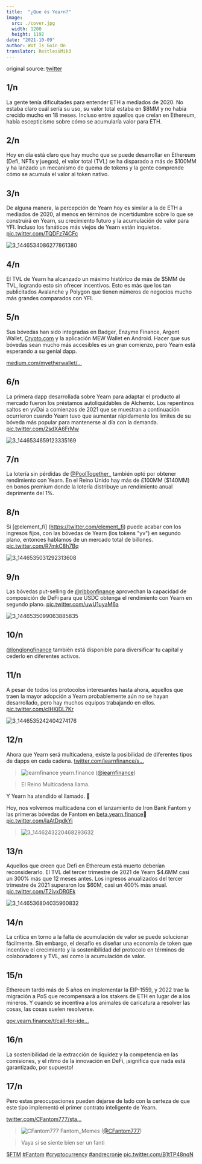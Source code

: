 ```yaml
---
title:  "¿Que és Yearn?"
image:
  src: ./cover.jpg
  width: 1200
  height: 1192
date: "2021-10-09"
author: Wot_Is_Goin_On
translator: RestlessMik3
---
```


original source: [twitter](https://twitter.com/Wot_Is_Goin_On/status/1446540007292952579)

## 1/n

La gente tenía dificultades para entender ETH a mediados de 2020. No estaba claro cuál sería su uso, su valor total estaba en $8MM y no había crecido mucho en 18 meses. Incluso entre aquellos que creían en Ethereum, había escepticismo sobre cómo se acumularía valor para ETH.

## 2/n

Hoy en día está claro que hay mucho que se puede desarrollar en Ethereum (Defi, NFTs y juegos), el valor total (TVL) se ha disparado a más de $100MM y ha lanzado un mecanismo de quema de tokens y la gente comprende cómo se acumula el valor al token nativo.

## 3/n

De alguna manera, la percepción de Yearn hoy es similar a la de ETH a mediados de 2020, al menos en términos de incertidumbre sobre lo que se construirá en Yearn, su crecimiento futuro y la acumulación de valor para YFI. Incluso los fanáticos más viejos de Yearn están inquietos. [pic.twitter.com/TQDFz74CFc](https://twitter.com/Wot_Is_Goin_On/status/1446540013576065026/photo/1)

![3_1446534086277861380](3_1446534086277861380.jpg?w=239&h=149)

## 4/n

El TVL de Yearn ha alcanzado un máximo histórico de más de $5MM de TVL, logrando esto sin ofrecer incentivos. Esto es más que los tan publicitados Avalanche y Polygon que tienen números de negocios mucho más grandes comparados con YFI.

## 5/n

Sus bóvedas han sido integradas en Badger, Enzyme Finance, Argent Wallet, [Crypto.com](http://Crypto.com) y la aplicación MEW Wallet en Android. Hacer que sus bóvedas sean mucho más accesibles es un gran comienzo, pero Yearn está esperando a su genial dapp.

[medium.com/myetherwallet/…](https://medium.com/myetherwallet/introducing-yearn-vaults-on-mew-wallet-app-android-274818aa830e)

## 6/n

La primera dapp desarrollada sobre Yearn para adaptar el producto al mercado fueron los préstamos autoliquidables de Alchemix. Los repentinos saltos en yvDai a comienzos de 2021 que se muestran a continuación ocurrieron cuando Yearn tuvo que aumentar rápidamente los límites de su bóveda más popular para mantenerse al día con la demanda. [pic.twitter.com/2sdXA6FrMw](https://twitter.com/Wot_Is_Goin_On/status/1446540021121617947/photo/1)

![3_1446534659123335169](3_1446534659123335169.jpg?w=274&h=151)

## 7/n

La lotería sin pérdidas de [@PoolTogether\_](https://twitter.com/PoolTogether_) también optó por obtener rendimiento con Yearn. En el Reino Unido hay más de £100MM ($140MM) en bonos premium donde la lotería distribuye un rendimiento anual deprimente del 1%.

## 8/n

Si [@element_fi] (https://twitter.com/element_fi) puede acabar con los ingresos fijos, con las bóvedas de Yearn (los tokens "yv") en segundo plano, entonces hablamos de un mercado total de billones. [pic.twitter.com/R7mkC8h7Bq](https://twitter.com/Wot_Is_Goin_On/status/1446540026507038731/photo/1)

![3_1446535031292313608](3_1446535031292313608.jpg?w=360&h=268)

## 9/n

Las bóvedas put-selling de [@ribbonfinance](https://twitter.com/ribbonfinance) aprovechan la capacidad de composición de DeFi para que USDC obtenga el rendimiento con Yearn en segundo plano. [pic.twitter.com/uwU1uyaM6a](https://twitter.com/Wot_Is_Goin_On/status/1446540030340644870/photo/1)

![3_1446535099063885835](3_1446535099063885835.jpg?w=131&h=203)

## 10/n

[@longlongfinance](https://twitter.com/longlongfinance) también está disponible para diversificar tu capital y cederlo en diferentes activos.

## 11/n

A pesar de todos los protocolos interesantes hasta ahora, aquellos que traen la mayor adopción a Yearn probablemente aún no se hayan desarrollado, pero hay muchos equipos trabajando en ellos. [pic.twitter.com/cIHKjDL7Kr](https://twitter.com/Wot_Is_Goin_On/status/1446540036019736576/photo/1)

![3_1446535242404274176](3_1446535242404274176.jpg?w=263&h=124)

## 12/n

Ahora que Yearn será multicadena, existe la posibilidad de diferentes tipos de dapps en cada cadena. [twitter.com/iearnfinance/s…](https://twitter.com/iearnfinance/status/1446243257336229912?s=20)

> ![iearnfinance](earnfinance-1223779978459770880.jpg)
> yearn.finance ([@iearnfinance](https://twitter.com/iearnfinance))

> El Reino Multicadena llama.

Y Yearn ha atendido el llamado. 📯

Hoy, nos volvemos multicadena con el lanzamiento de Iron Bank Fantom y las primeras bóvedas de Fantom en [beta.yearn.finance](http://beta.yearn.finance)🧵 [pic.twitter.com/IaAtDqdkYi](https://twitter.com/iearnfinance/status/1446243257336229912/photo/1)

> ![3_1446243220468293632](3_1446243220468293632.jpg?w=1200&h=1192)

## 13/n

Aquellos que creen que Defi en Ethereum está muerto deberían reconsiderarlo. El TVL del tercer trimestre de 2021 de Yearn $4.6MM casi un 300% más que 12 meses antes. Los ingresos anualizados del tercer trimestre de 2021 superaron los $60M, casi un 400% más anual. [pic.twitter.com/T2ivxDR0Ek](https://twitter.com/Wot_Is_Goin_On/status/1446540042210512906/photo/1)

![3_1446536804035960832](3_1446536804035960832.jpg?w=602&h=451)

## 14/n

La crítica en torno a la falta de acumulación de valor se puede solucionar fácilmente. Sin embargo, el desafío es diseñar una economía de token que incentive el crecimiento y la sostenibilidad del protocolo en términos de colaboradores y TVL, así como la acumulación de valor.

## 15/n

Ethereum tardó más de 5 años en implementar la EIP-1559, y 2022 trae la migración a PoS que recompensará a los stakers de ETH en lugar de a los mineros. Y cuando se incentiva a los animales de caricatura a resolver las cosas, las cosas suelen resolverse.

[gov.yearn.finance/t/call-for-ide…](https://gov.yearn.finance/t/call-for-ideas-yfi-tokenomics-revamp/11573/5)

## 16/n

La sostenibilidad de la extracción de liquidez y la competencia en las comisiones, y el ritmo de la innovación en DeFi, ¡significa que nada está garantizado, por supuesto!

## 17/n

Pero estas preocupaciones pueden dejarse de lado con la certeza de que este tipo implementó el primer contrato inteligente de Yearn.

[twitter.com/CFantom777/sta…](https://twitter.com/CFantom777/status/1446366012421468162?s=20)

> ![CFantom777](CFantom777-1387931745832497152.jpg?w=48&h=48)
> Fantom_Memes ([@CFantom777](https://twitter.com/CFantom777))

> Vaya si se siente bien ser un fanti

[$FTM](https://twitter.com/search?q=%24FTM) [#Fantom](https://twitter.com/hashtag/Fantom) [#cryptocurrency](https://twitter.com/hashtag/cryptocurrency) [#andrecronje](https://twitter.com/hashtag/andrecronje) [pic.twitter.com/B1tTP48nqN](https://twitter.com/CFantom777/status/1446366012421468162/video/1)
